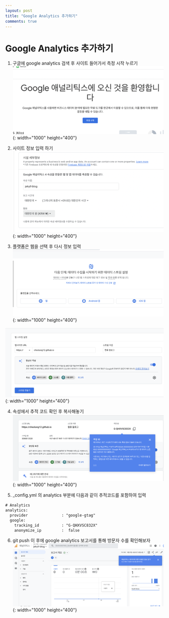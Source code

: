 ```yaml
---
layout: post
title: "Google Analytics 추가하기"
comments: true
---
```


# Google Analytics 추가하기

1. 구글에 google analytics 검색 후 사이트 들어가서 측정 시작 누르기<br>
![측정 시작](../img/측정시작.png){: width="1000" height="400"}

2. 사이트 정보 입력 하기<br>
![세부 정보](../img/세부정보.png){: width="1000" height="400"}

3. 플랫폼은 웹을 선택 후 다시 정보 입력<br>
![웹 선택](../img/웹선택.png){: width="1000" height="400"}<br>

![웹 스트림](../img/웹%20스트림.png){: width="1000" height="400"}

4. 속성에서 추적 코드 확인 후 복사해놓기<br>
![추적id](../img/추적id.png){: width="1000" height="400"}
   
5. _config.yml 의 analytics 부분에 다음과 같이 추적코드를 포함하여 입력
   
```
# Analytics
analytics:
  provider               : "google-gtag" 
  google:
    tracking_id          : "G-QHXVSC832X"
    anonymize_ip         :  false
```

6. git push 이 후에 google analytics 보고서를 통해 방문자 수를 확인해보자<br>
![result](../img/result.png){: width="1000" height="400"}

